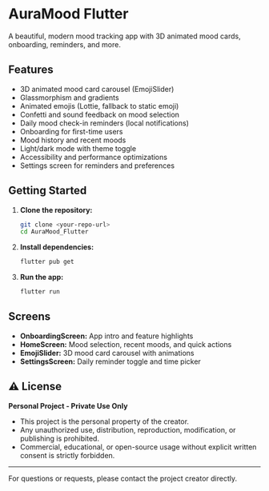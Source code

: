 # AuraMood Flutter

A beautiful, modern mood tracking app with 3D animated mood cards, onboarding, reminders, and more.

## Features
- 3D animated mood card carousel (EmojiSlider)
- Glassmorphism and gradients
- Animated emojis (Lottie, fallback to static emoji)
- Confetti and sound feedback on mood selection
- Daily mood check-in reminders (local notifications)
- Onboarding for first-time users
- Mood history and recent moods
- Light/dark mode with theme toggle
- Accessibility and performance optimizations
- Settings screen for reminders and preferences

## Getting Started
1. **Clone the repository:**
   ```sh
   git clone <your-repo-url>
   cd AuraMood_Flutter
   ```
2. **Install dependencies:**
   ```sh
   flutter pub get
   ```
3. **Run the app:**
   ```sh
   flutter run
   ```

## Screens
- **OnboardingScreen:** App intro and feature highlights
- **HomeScreen:** Mood selection, recent moods, and quick actions
- **EmojiSlider:** 3D mood card carousel with animations
- **SettingsScreen:** Daily reminder toggle and time picker

## ⚠️ License

**Personal Project - Private Use Only**

- This project is the personal property of the creator.
- Any unauthorized use, distribution, reproduction, modification, or publishing is prohibited.
- Commercial, educational, or open-source usage without explicit written consent is strictly forbidden.

---

For questions or requests, please contact the project creator directly.